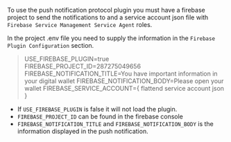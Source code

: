 To use the push notification protocol plugin you must have a firebase project to send the notifications to and a service account json file with `Firebase Service Management Service Agent` roles.

In the project .env file you need to supply the information in the `Firebase Plugin Configuration` section.
> USE_FIREBASE_PLUGIN=true
FIREBASE_PROJECT_ID=287275049656
FIREBASE_NOTIFICATION_TITLE=You have important information in your digital wallet
FIREBASE_NOTIFICATION_BODY=Please open your wallet
FIREBASE_SERVICE_ACCOUNT={ flattend service account json }

* If `USE_FIREBASE_PLUGIN` is false it will not load the plugin.
* `FIREBASE_PROJECT_ID` can be found in the firebase console
* `FIREBASE_NOTIFICATION_TITLE` and `FIREBASE_NOTIFICATION_BODY` is the information displayed in the push notification.